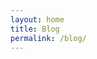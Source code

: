 ```yaml
---
layout: home
title: Blog
permalink: /blog/
---
```


<!-- Minima’s `home` layout will list posts automatically -->

